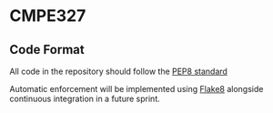 # CMPE327

## Code Format

All code in the repository should follow the [PEP8 standard](https://www.python.org/dev/peps/pep-0008/)

Automatic enforcement will be implemented using [Flake8](https://flake8.pycqa.org/en/latest/index.html#) alongside continuous integration in a future sprint.